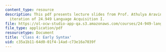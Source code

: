 ```yaml
---
content_type: resource
description: This pdf presents lecture slides from Prof. Athulya Aravind's fall 2020
  iteration of 24.949 Language Acquisition I.
file: https://ol-ocw-studio-app-qa.s3.amazonaws.com/courses/24-949-language-acquisition-i-fall-2020/c35a1b1164d001f414adc73e16a7039f_MIT24_949f20_lec4.pdf
file_type: application/pdf
resourcetype: Document
title: 'Class 4: Early Syntax'
uid: c35a1b11-64d0-01f4-14ad-c73e16a7039f
---
```

